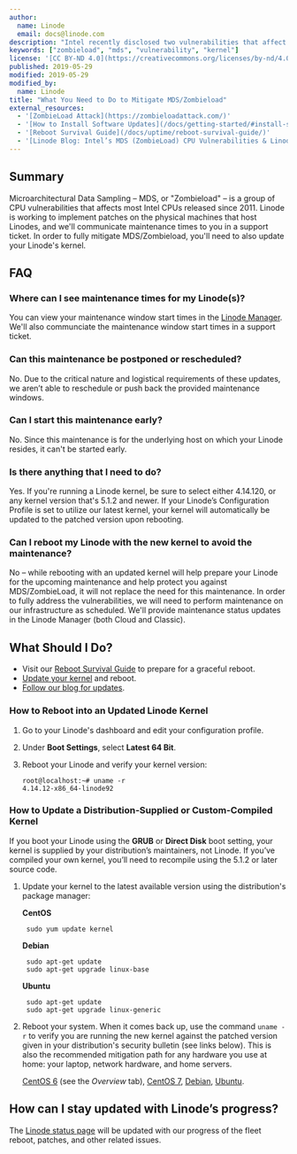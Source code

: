 ```yaml
---
author:
  name: Linode
  email: docs@linode.com
description: "Intel recently disclosed two vulnerabilities that affect processors in most devices over the last 23 years. Here's how that affects you and what you can do about it."
keywords: ["zombieload", "mds", "vulnerability", "kernel"]
license: '[CC BY-ND 4.0](https://creativecommons.org/licenses/by-nd/4.0)'
published: 2019-05-29
modified: 2019-05-29
modified_by:
  name: Linode
title: "What You Need to Do to Mitigate MDS/Zombieload"
external_resources:
  - '[ZombieLoad Attack](https://zombieloadattack.com/)'
  - '[How to Install Software Updates](/docs/getting-started/#install-software-updates)'
  - '[Reboot Survival Guide](/docs/uptime/reboot-survival-guide/)'
  - '[Linode Blog: Intel’s MDS (ZombieLoad) CPU Vulnerabilities & Linode](https://blog.linode.com/2019/05/15/intels-mds-zombieload-cpu-vulnerabilities-linode/)'
---
```


## Summary

Microarchitectural Data Sampling – MDS, or "Zombieload" – is a group of CPU vulnerabilities that affects most Intel CPUs released since 2011. Linode is working to implement patches on the physical machines that host Linodes, and we'll communicate maintenance times to you in a support ticket. In order to fully mitigate MDS/Zombieload, you'll need to also update your Linode's kernel.

## FAQ   
  

### Where can I see maintenance times for my Linode(s)?

You can view your maintenance window start times in the [Linode Manager](https://manager.linode.com). We'll also communciate the maintenance window start times in a support ticket.


### Can this maintenance be postponed or rescheduled?

No. Due to the critical nature and logistical requirements of these updates, we aren’t able to reschedule or push back the provided maintenance windows.

### Can I start this maintenance early?

No. Since this maintenance is for the underlying host on which your Linode resides, it can't be started early.


### Is there anything that I need to do?

Yes. If you're running a Linode kernel, be sure to select either 4.14.120, or any kernel version that's 5.1.2 and newer. If your Linode’s Configuration Profile is set to utilize our latest kernel, your kernel will automatically be updated to the patched version upon rebooting.

### Can I reboot my Linode with the new kernel to avoid the maintenance?

No – while rebooting with an updated kernel will help prepare your Linode for the upcoming maintenance and help protect you against MDS/ZombieLoad, it will not replace the need for this maintenance. In order to fully address the vulnerabilities, we will need to perform maintenance on our infrastructure as scheduled. We'll provide maintenance status updates in the Linode Manager (both Cloud and Classic).

## What Should I Do?


* Visit our [Reboot Survival Guide](/docs/uptime/reboot-survival-guide/) to prepare for a graceful reboot.
* [Update your kernel](#how-to-reboot-into-an-updated-linode-kernel) and reboot.
* [Follow our blog for updates](https://blog.linode.com/2019/05/15/intels-mds-zombieload-cpu-vulnerabilities-linode/).


### How to Reboot into an Updated Linode Kernel

1.  Go to your Linode's dashboard and edit your configuration profile.

2.  Under **Boot Settings**, select **Latest 64 Bit**.

3.  Reboot your Linode and verify your kernel version:

        root@localhost:~# uname -r
        4.14.12-x86_64-linode92

### How to Update a Distribution-Supplied or Custom-Compiled Kernel

If you boot your Linode using the **GRUB** or **Direct Disk** boot setting, your kernel is supplied by your distribution’s maintainers, not Linode. If you’ve compiled your own kernel, you’ll need to recompile using the 5.1.2 or later source code.

1. Update your kernel to the latest available version using the distribution's package manager:

    **CentOS**

        sudo yum update kernel

    **Debian**

        sudo apt-get update
        sudo apt-get upgrade linux-base

    **Ubuntu**

        sudo apt-get update
        sudo apt-get upgrade linux-generic

2. Reboot your system. When it comes back up, use the command `uname -r` to verify you are running the new kernel against the patched version given in your distribution's security bulletin (see links below). This is also the recommended mitigation path for any hardware you use at home: your laptop, network hardware, and home servers.

    [CentOS 6](https://access.redhat.com/errata/RHSA-2018:0007) (see the *Overview* tab), [CentOS 7](https://access.redhat.com/errata/RHSA-2018:0007), [Debian](https://security-tracker.debian.org/tracker/CVE-2017-5754), [Ubuntu](https://people.canonical.com/~ubuntu-security/cve/2017/CVE-2017-5754.html).


## How can I stay updated with Linode’s progress?

The [Linode status page](https://status.linode.com/) will be updated with our progress of the fleet reboot, patches, and other related issues.
